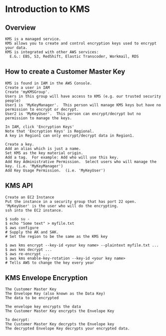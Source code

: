 # Introduction to KMS

## Overview
    KMS is a managed service.
    KMS allows you to create and control encryption keys used to encrypt your data.
    KMS is integrated with other AWS services:
      E.G.: EBS, S3, RedShift, Elastic Transcoder, Workmail, RDS
    
## How to create a Customer Master Key
    KMS is found in IAM in the AWS Console.
    Create a user in IAM
    Create 'myKMSGroup'.
    Users in this group will have access to KMS (e.g. our trusted security people)
    User1 is 'MyKeyManager'.  This person will manage KMS keys but have no permission to encrypt or decrypt.
    User2 is 'MyKeyUser'.  This person can encrypt/decrypt but no permission to manage the keys.
    
    In IAM, click 'Encryption Keys'
    Note that 'Encryption Keys' is Regional.
    A key in Region1 can only encrypt/decrypt data in Region1.
    
    Create a key.
    Add an alias which is just a name.
    Set KMS as the key material origin.
    Add a tag.  For example: Add who will use this key.
    Add Key Administrative Permission.  Select users who will manage the key. (i.e. 'MyKeyManager')
    Add Key Usage Permission.  (i.e. 'MyKeyUser')

## KMS API
    Create an EC2 Instance
    Put the instance in a security group that has port 22 open.
    'MyKeyUser' is the user who will do the encrypting.
    ssh into the EC2 instance.

    $ sudo su -
    $ echo "Some text" > myfile.txt
    $ aws configure
    # Supply the AK and SAK.
    # Set the region to be the same as the KMS key

    $ aws kms encrypt --key-id <your key name> --plaintext myfile.txt ...
    $ aws kms decrypt ... 
    $ aws re-encrypt ...
    $ aws kms enable-key-rotation --key-id <your key name>
    # Tells AWS to change the key every year


## KMS Envelope Encryption
    The Customer Master Key
    The Envelope Key (also known as the Data Key)
    The data to be encrypted
    
    The envelope key encrypts the data
    The Customer Master Key encrypts the Envelope Key
    
    To decrypt:
    The Customer Master Key decrypts the Envelope key
    The decrypted Envelope Key decrypts your encrypted data.
    
    
